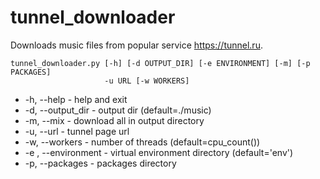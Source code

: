 tunnel_downloader
=================

Downloads music files from popular service https://tunnel.ru.


    tunnel_downloader.py [-h] [-d OUTPUT_DIR] [-e ENVIRONMENT] [-m] [-p PACKAGES]
                         -u URL [-w WORKERS]
                     
* -h, --help - help and exit
* -d, --output_dir - output dir (default=./music)
* -m, --mix - download all in output directory
* -u, --url - tunnel page url
* -w, --workers - number of threads (default=cpu_count())
* -e , --environment - virtual environment directory (default='env')
* -p, --packages - packages directory
